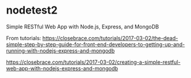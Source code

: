 # nodetest2
Simple RESTful Web App with Node.js, Express, and MongoDB

From tutorials:
https://closebrace.com/tutorials/2017-03-02/the-dead-simple-step-by-step-guide-for-front-end-developers-to-getting-up-and-running-with-nodejs-express-and-mongodb

https://closebrace.com/tutorials/2017-03-02/creating-a-simple-restful-web-app-with-nodejs-express-and-mongodb
